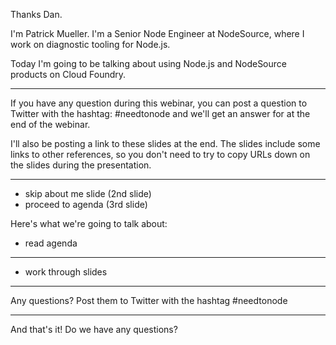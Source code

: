 Thanks Dan.

I'm Patrick Mueller.  I'm a Senior Node Engineer at NodeSource, where I work
on diagnostic tooling for Node.js.

Today I'm going to be talking about using Node.js and NodeSource products on
Cloud Foundry.

--------------------------------------------------------------------------------

If you have any question during this webinar, you can post a question to Twitter
with the hashtag: #needtonode and we'll get an answer for at the end of the
webinar.

I'll also be posting a link to these slides at the end.  The slides include
some links to other references, so you don't need to try to copy URLs down
on the slides during the presentation.

--------------------------------------------------------------------------------

* skip about me slide (2nd slide)
* proceed to agenda   (3rd slide)

Here's what we're going to talk about:

* read agenda

--------------------------------------------------------------------------------

* work through slides

--------------------------------------------------------------------------------

Any questions? Post them to Twitter with the hashtag #needtonode

--------------------------------------------------------------------------------

And that's it!  Do we have any questions?
